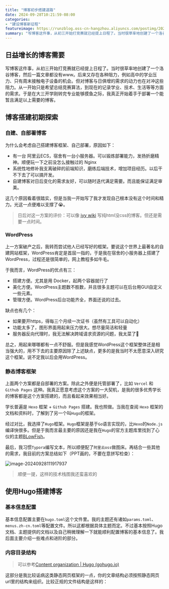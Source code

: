 ```yaml
---
title: "博客初步搭建道路"
date: 2024-09-28T10:21:59-08:00
categories: 
- "建设博客新征程"
featureimage: https://runzblog.oss-cn-hangzhou.aliyuncs.com/postimg/202409281119985.png
summary: "写博客这件事，从初三开始打竞赛就已经提上日程了。当时很草率地创建了一个洛谷博客，然后一篇文章都没有www。后来又存在各种阻力，例如高中的学业压力、只有周末接触电子设备的机会。但对博客与日俱增的需求的动..."
---
```


## 日益增长的博客需要

写博客这件事，从初三开始打竞赛就已经提上日程了。当时很草率地创建了一个洛谷博客，然后一篇文章都没有www。后来又存在各种阻力，例如高中的学业压力、只有周末接触电子设备的机会。但对博客与日俱增的需求的动力也在对冲这些阻力。从一开始只是希望总结竞赛算法，到现在的记录学业、技术、生活等等方面的需求。于是在大三开学刚转完专业能够摸鱼之际，我真正开始着手于部署一个能暂且满足以上需要的博客。

## 博客搭建初期探索

### 自建、自部署博客

为什么会考虑自己搭建博客框架、自己部署，原因如下：

- 有一台 阿里云ECS，宿舍有一台小服务器。可以锻炼部署能力，发扬折磨精神。顺便玩一下之前没怎么接触过的 Nginx
- 系统性地修补我支离破碎的前端知识，磨练后端技术，增加项目经历。以后干不下去了可以搞开发。
- 自建博客对日后变化的需求友好，可以随时迭代满足需要。而且能保证满足审美。

这几个原因看着很踏实，但是当我一开始写了我才发现自己根本没有这个时间和精力。光这一点便难以支撑了😭。

> 日后对这一方案的评价：可以像 [jyy wiki](jyywiki.cn) 写纯html没css的博客。但还是需要一点时间。

### WordPress

上一方案破产之后，我转而尝试他人已经写好的框架。要说这个世界上最著名的自建网站框架，WordPress肯定是首屈一指的，于是我在宿舍的小服务器上搭建了WordPress，过程还是很简单的，网上教程多如牛毛。

于我而言，WordPress的优点有三：

- 搭建方便。尤其是用 Docker，起两个容器就行了
- 美化方便。WordPress主题数不胜数，并且很多主题可以在后台用GUI自定义一些元素。
- 管理方便。WordPress后台功能齐全，界面还说的过去。

缺点也有几个：

- 如果要开https，得每三个月续一次证书（虽然有工具可以自动化）
- 功能太多了，图形界面用起来压力很大。想尽量简洁和轻量
- 服务器反向代理时，我无法解决跨域请求资源的问题，我太菜了🤡

总之，用起来哪哪都有一点不舒服。但是我感觉WordPress这个框架整体还是相当强大的，用不下去的主要原因除了上述缺点，更多的是我当时不太愿意深入研究这个框架。说不定我以后会用WordPress。

### 静态博客框架

上面两个方案都是自部署的方案。除此之外便是托管部署了，比如 `Vercel` 和 `Github Pages` 这种。我真正愿意考虑这个方案的一大契机，是我的很多优秀学长的博客都是这个方案搭建的，而且看起来效果相当好。

学长普遍是 `Hexo` 框架 + `Github Pages` 搭建。我也照做。当我在查阅 `Hexo` 框架的文档和资料时，了解到了另一个叫`Hugo`的框架。

经过对比，我选择了`Hugo`框架。`Hugo`框架是基于`Go`语言实现的，比`Hexo`的`Node.js`编译快很多。但是于我而言最主要的原因还是我在`Hugo`的官方主题库里找到了心仪的主题[BLowFish](https://github.com/nunocoracao/blowfish)。

最后，我习惯`Typora`编写文本，所以顺便配了`阿里云oss`做图床。再结合一些其他的需求，我目前的方案总结如下（PPT画的，不要在意拼写检查）：

![image-20240928111917937](https://runzblog.oss-cn-hangzhou.aliyuncs.com/postimg/202409281119985.png)

> 顺便一提，这样的技术栈图我还蛮喜欢的

## 使用Hugo搭建博客

### 基本信息配置

基本信息配置主要在`hugo.toml`这个文件里。我的主题还有诸如`params.toml`、`menus.zh-cn.toml`等配置文件。所以这都根据具体主题而定。不过基本按照Hugo文档、主题提供的文档以及自己稍微理解一下就能顺利配置博客的基本信息了。我后面主要介绍一些难点和进阶的部分。

### 内容目录结构

> 可以参考[Content organization | Hugo (gohugo.io)](https://gohugo.io/content-management/organization/)

这部分是我比较诟病这类静态网页框架的一点，你的文章结构必须按照静态网页url里的结构来组织。比较正规的文件结构是这样的：

